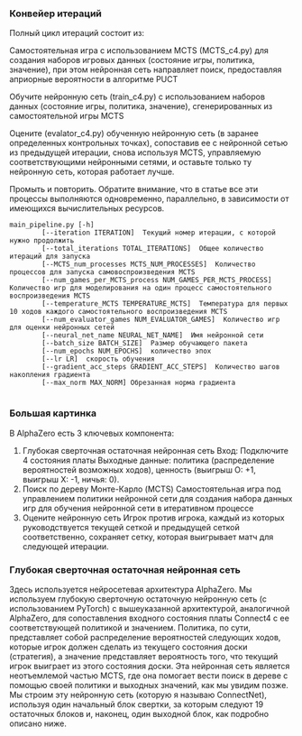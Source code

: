### Конвейер итераций
Полный цикл итераций состоит из:

Самостоятельная игра с использованием MCTS (MCTS_c4.py) для создания наборов игровых данных (состояние игры, 
политика, значение), при этом нейронная сеть направляет поиск, предоставляя априорные вероятности в алгоритме PUCT  

Обучите нейронную сеть (train_c4.py) с использованием наборов данных (состояние игры, политика, значение), 
сгенерированных из самостоятельной игры MCTS 

Оцените (evalator_c4.py) обученную нейронную сеть (в заранее определенных контрольных точках), сопоставив ее с 
нейронной сетью из предыдущей итерации, снова используя MCTS, управляемую соответствующими нейронными сетями, и 
оставьте только ту нейронную сеть, которая работает лучше.  

Промыть и повторить. Обратите внимание, что в статье все эти процессы выполняются одновременно, параллельно, в 
зависимости от имеющихся вычислительных ресурсов. 



```commandline
main_pipeline.py [-h] 
		[--iteration ITERATION]  Текущий номер итерации, с которой нужно продолжить
		[--total_iterations TOTAL_ITERATIONS]  Общее количество итераций для запуска
		[--MCTS_num_processes MCTS_NUM_PROCESSES]  Количество процессов для запуска самовоспроизведения MCTS
		[--num_games_per_MCTS_process NUM_GAMES_PER_MCTS_PROCESS]  Количество игр для моделирования на один процесс самостоятельного воспроизведения MCTS
		[--temperature_MCTS TEMPERATURE_MCTS]  Температура для первых 10 ходов каждого самостоятельного воспроизведения MCTS
		[--num_evaluator_games NUM_EVALUATOR_GAMES]  Количество игр для оценки нейронных сетей
		[--neural_net_name NEURAL_NET_NAME]  Имя нейронной сети
		[--batch_size BATCH_SIZE]  Размер обучающего пакета
		[--num_epochs NUM_EPOCHS]  количество эпох
		[--lr LR]  скорость обучения
		[--gradient_acc_steps GRADIENT_ACC_STEPS]  Количество шагов накопления градиента
		[--max_norm MAX_NORM] Обрезанная норма градиента
		
```

### Большая картинка
В AlphaZero есть 3 ключевых компонента:
1) Глубокая сверточная остаточная нейронная сеть
Вход: Подключите 4 состояния платы
Выходные данные: политика (распределение вероятностей возможных ходов), ценность (выигрыш O: +1, выигрыш X: -1, 
   ничья: 0). 
2) Поиск по дереву Монте-Карло (MCTS)
Самостоятельная игра под управлением политики нейронной сети для создания набора данных игр для обучения нейронной 
   сети в итеративном процессе 
3) Оцените нейронную сеть
Игрок против игрока, каждый из которых руководствуется текущей сеткой и предыдущей сеткой соответственно, сохраняет 
   сетку, которая выигрывает матч для следующей итерации. 

### Глубокая сверточная остаточная нейронная сеть

Здесь используется нейросетевая архитектура AlphaZero.
Мы используем глубокую сверточную остаточную нейронную сеть (с использованием PyTorch) с вышеуказанной архитектурой, 
аналогичной AlphaZero, для сопоставления входного состояния платы Connect4 с ее соответствующей политикой и 
значением. Политика, по сути, представляет собой распределение вероятностей следующих ходов, которые игрок должен 
сделать из текущего состояния доски (стратегия), а значение представляет вероятность того, что текущий игрок 
выиграет из этого состояния доски. Эта нейронная сеть является неотъемлемой частью MCTS, где она помогает вести 
поиск в дереве с помощью своей политики и выходных значений, как мы увидим позже. Мы строим эту нейронную сеть 
(которую я называю ConnectNet), используя один начальный блок свертки, за которым следуют 19 остаточных блоков и, 
наконец, один выходной блок, как подробно описано ниже.        
